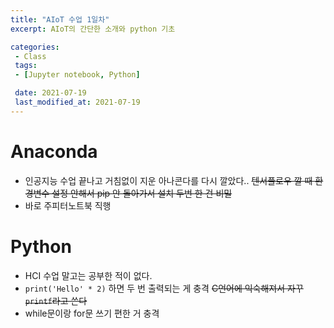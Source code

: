 ```yaml
---
title: "AIoT 수업 1일차"
excerpt: AIoT의 간단한 소개와 python 기초

categories:
 - Class
 tags:
 - [Jupyter notebook, Python]

 date: 2021-07-19
 last_modified_at: 2021-07-19
---
```


# Anaconda
 - 인공지능 수업 끝나고 거침없이 지운 아나콘다를 다시 깔았다..
 ~~텐서플로우 깔 때 환경변수 설정 안해서 pip 안 돌아가서 설치 두번 한 건 비밀~~
 - 바로 주피터노트북 직행

 # Python
 - HCI 수업 말고는 공부한 적이 없다.
 - `print('Hello' * 2)` 하면 두 번 출력되는 게 충격
 ~~C언어에 익숙해져서 자꾸 `printf`라고 쓴다~~
 - while문이랑 for문 쓰기 편한 거 충격




